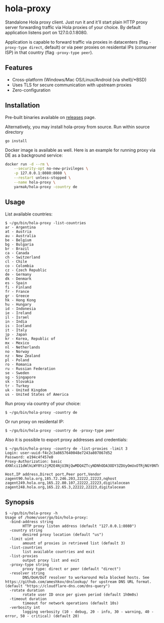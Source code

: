 # hola-proxy

Standalone Hola proxy client. Just run it and it'll start plain HTTP proxy server forwarding traffic via Hola proxies of your choice. By default application listens port on 127.0.0.1:8080.

Application is capable to forward traffic via proxies in datacenters (flag `-proxy-type direct`, default) or via peer proxies on residental IPs (consumer ISP) in that country (flag `-proxy-type peer`).

## Features

* Cross-platform (Windows/Mac OS/Linux/Android (via shell)/\*BSD)
* Uses TLS for secure communication with upstream proxies
* Zero-configuration

## Installation

Pre-built binaries available on [releases](https://github.com/Snawoot/hola-proxy/releases/latest) page.

Alternatively, you may install hola-proxy from source. Run within source directory

```
go install
```

Docker image is available as well. Here is an example for running proxy via DE as a background service:

```sh
docker run -d --rm \
    --security-opt no-new-privileges \
    -p 127.0.0.1:8080:8080 \
    --restart unless-stopped \
    --name hola-proxy \
    yarmak/hola-proxy -country de
```

## Usage

List available countries:

```
$ ~/go/bin/hola-proxy -list-countries
ar - Argentina
at - Austria
au - Australia
be - Belgium
bg - Bulgaria
br - Brazil
ca - Canada
ch - Switzerland
cl - Chile
co - Colombia
cz - Czech Republic
de - Germany
dk - Denmark
es - Spain
fi - Finland
fr - France
gr - Greece
hk - Hong Kong
hu - Hungary
id - Indonesia
ie - Ireland
il - Israel
in - India
is - Iceland
it - Italy
jp - Japan
kr - Korea, Republic of
mx - Mexico
nl - Netherlands
no - Norway
nz - New Zealand
pl - Poland
ro - Romania
ru - Russian Federation
se - Sweden
sg - Singapore
sk - Slovakia
tr - Turkey
uk - United Kingdom
us - United States of America
```

Run proxy via country of your choice:

```
$ ~/go/bin/hola-proxy -country de
```

Or run proxy on residental IP:

```
$ ~/go/bin/hola-proxy -country de -proxy-type peer
```

Also it is possible to export proxy addresses and credentials:

```
$ ~/go/bin/hola-proxy -country de -list-proxies -limit 3
Login: user-uuid-f4c2c3a8657640048e7243a807867d52
Password: e194c4f457e0
Proxy-Authorization: basic dXNlci11dWlkLWY0YzJjM2E4NjU3NjQwMDQ4ZTcyNDNhODA3ODY3ZDUyOmUxOTRjNGY0NTdlMA==

Host,IP address,Direct port,Peer port,Vendor
zagent90.hola.org,185.72.246.203,22222,22223,nqhost
zagent249.hola.org,165.22.80.107,22222,22223,digitalocean
zagent248.hola.org,165.22.65.3,22222,22223,digitalocean
```

## Synopsis

```
$ ~/go/bin/hola-proxy -h
Usage of /home/user/go/bin/hola-proxy:
  -bind-address string
    	HTTP proxy listen address (default "127.0.0.1:8080")
  -country string
    	desired proxy location (default "us")
  -limit uint
    	amount of proxies in retrieved list (default 3)
  -list-countries
    	list available countries and exit
  -list-proxies
    	output proxy list and exit
  -proxy-type string
    	proxy type: direct or peer (default "direct")
  -resolver string
    	DNS/DoH/DoT resolver to workaround Hola blocked hosts. See https://github.com/ameshkov/dnslookup/ for upstream DNS URL format. (default "https://cloudflare-dns.com/dns-query")
  -rotate duration
    	rotate user ID once per given period (default 1h0m0s)
  -timeout duration
    	timeout for network operations (default 10s)
  -verbosity int
    	logging verbosity (10 - debug, 20 - info, 30 - warning, 40 - error, 50 - critical) (default 20)

```
